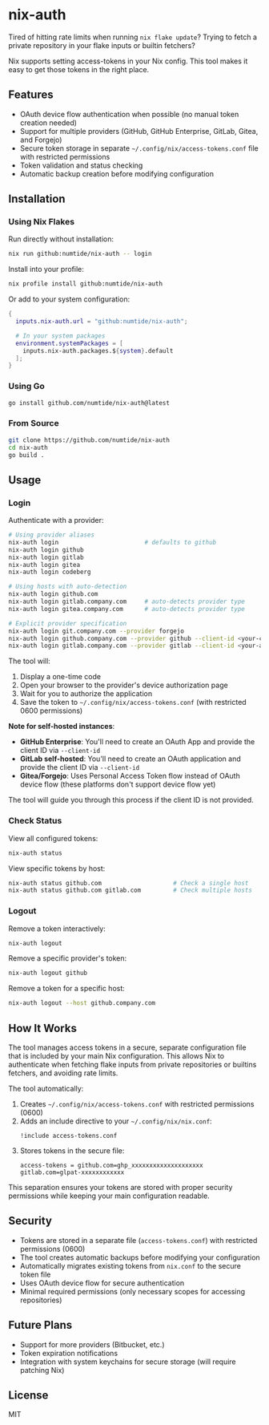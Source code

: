 # nix-auth

Tired of hitting rate limits when running `nix flake update`? Trying to
fetch a private repository in your flake inputs or builtin fetchers?

Nix supports setting access-tokens in your Nix config. This tool makes it easy
to get those tokens in the right place.

## Features

- OAuth device flow authentication when possible (no manual token creation needed)
- Support for multiple providers (GitHub, GitHub Enterprise, GitLab, Gitea, and Forgejo)
- Secure token storage in separate `~/.config/nix/access-tokens.conf` file with restricted permissions
- Token validation and status checking
- Automatic backup creation before modifying configuration

## Installation

### Using Nix Flakes

Run directly without installation:

```bash
nix run github:numtide/nix-auth -- login
```

Install into your profile:

```bash
nix profile install github:numtide/nix-auth
```

Or add to your system configuration:

```nix
{
  inputs.nix-auth.url = "github:numtide/nix-auth";

  # In your system packages
  environment.systemPackages = [
    inputs.nix-auth.packages.${system}.default
  ];
}
```

### Using Go

```bash
go install github.com/numtide/nix-auth@latest
```

### From Source

```bash
git clone https://github.com/numtide/nix-auth
cd nix-auth
go build .
```

## Usage

### Login

Authenticate with a provider:

```bash
# Using provider aliases
nix-auth login                        # defaults to github
nix-auth login github
nix-auth login gitlab
nix-auth login gitea
nix-auth login codeberg

# Using hosts with auto-detection
nix-auth login github.com
nix-auth login gitlab.company.com     # auto-detects provider type
nix-auth login gitea.company.com      # auto-detects provider type

# Explicit provider specification
nix-auth login git.company.com --provider forgejo
nix-auth login github.company.com --provider github --client-id <your-client-id>
nix-auth login gitlab.company.com --provider gitlab --client-id <your-application-id>
```

The tool will:
1. Display a one-time code
2. Open your browser to the provider's device authorization page
3. Wait for you to authorize the application
4. Save the token to `~/.config/nix/access-tokens.conf` (with restricted 0600 permissions)

**Note for self-hosted instances**:
- **GitHub Enterprise**: You'll need to create an OAuth App and provide the client ID via `--client-id`
- **GitLab self-hosted**: You'll need to create an OAuth application and provide the client ID via `--client-id`
- **Gitea/Forgejo**: Uses Personal Access Token flow instead of OAuth device flow (these platforms don't support device flow yet)

The tool will guide you through this process if the client ID is not provided.

### Check Status

View all configured tokens:

```bash
nix-auth status
```

View specific tokens by host:

```bash
nix-auth status github.com                    # Check a single host
nix-auth status github.com gitlab.com         # Check multiple hosts
```

### Logout

Remove a token interactively:

```bash
nix-auth logout
```

Remove a specific provider's token:

```bash
nix-auth logout github
```

Remove a token for a specific host:

```bash
nix-auth logout --host github.company.com
```

## How It Works

The tool manages access tokens in a secure, separate configuration file that is included by your main Nix configuration. This allows Nix to authenticate when fetching flake inputs from private repositories or builtins fetchers, and avoiding rate limits.

The tool automatically:
1. Creates `~/.config/nix/access-tokens.conf` with restricted permissions (0600)
2. Adds an include directive to your `~/.config/nix/nix.conf`:
   ```
   !include access-tokens.conf
   ```
3. Stores tokens in the secure file:
   ```
   access-tokens = github.com=ghp_xxxxxxxxxxxxxxxxxxxx gitlab.com=glpat-xxxxxxxxxxxx
   ```

This separation ensures your tokens are stored with proper security permissions while keeping your main configuration readable.

## Security

- Tokens are stored in a separate file (`access-tokens.conf`) with restricted permissions (0600)
- The tool creates automatic backups before modifying your configuration
- Automatically migrates existing tokens from `nix.conf` to the secure token file
- Uses OAuth device flow for secure authentication
- Minimal required permissions (only necessary scopes for accessing repositories)

## Future Plans

- Support for more providers (Bitbucket, etc.)
- Token expiration notifications
- Integration with system keychains for secure storage (will require patching
    Nix)

## License

MIT
